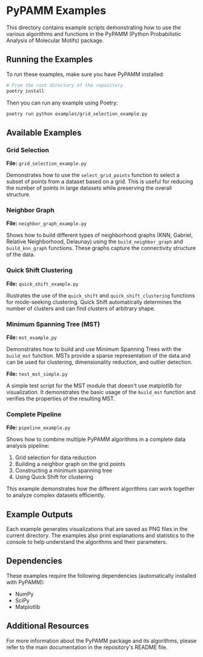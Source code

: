 # PyPAMM Examples

This directory contains example scripts demonstrating how to use the various algorithms and functions in the PyPAMM (Python Probabilistic Analysis of Molecular Motifs) package.

## Running the Examples

To run these examples, make sure you have PyPAMM installed:

```bash
# From the root directory of the repository
poetry install
```

Then you can run any example using Poetry:

```bash
poetry run python examples/grid_selection_example.py
```

## Available Examples

### Grid Selection

**File:** `grid_selection_example.py`

Demonstrates how to use the `select_grid_points` function to select a subset of points from a dataset based on a grid. This is useful for reducing the number of points in large datasets while preserving the overall structure.

### Neighbor Graph

**File:** `neighbor_graph_example.py`

Shows how to build different types of neighborhood graphs (KNN, Gabriel, Relative Neighborhood, Delaunay) using the `build_neighbor_graph` and `build_knn_graph` functions. These graphs capture the connectivity structure of the data.

### Quick Shift Clustering

**File:** `quick_shift_example.py`

Illustrates the use of the `quick_shift` and `quick_shift_clustering` functions for mode-seeking clustering. Quick Shift automatically determines the number of clusters and can find clusters of arbitrary shape.

### Minimum Spanning Tree (MST)

**File:** `mst_example.py`

Demonstrates how to build and use Minimum Spanning Trees with the `build_mst` function. MSTs provide a sparse representation of the data and can be used for clustering, dimensionality reduction, and outlier detection.

**File:** `test_mst_simple.py`

A simple test script for the MST module that doesn't use matplotlib for visualization. It demonstrates the basic usage of the `build_mst` function and verifies the properties of the resulting MST.

### Complete Pipeline

**File:** `pipeline_example.py`

Shows how to combine multiple PyPAMM algorithms in a complete data analysis pipeline:
1. Grid selection for data reduction
2. Building a neighbor graph on the grid points
3. Constructing a minimum spanning tree
4. Using Quick Shift for clustering

This example demonstrates how the different algorithms can work together to analyze complex datasets efficiently.

## Example Outputs

Each example generates visualizations that are saved as PNG files in the current directory. The examples also print explanations and statistics to the console to help understand the algorithms and their parameters.

## Dependencies

These examples require the following dependencies (automatically installed with PyPAMM):

- NumPy
- SciPy
- Matplotlib

## Additional Resources

For more information about the PyPAMM package and its algorithms, please refer to the main documentation in the repository's README file. 